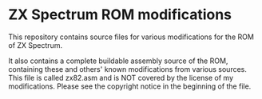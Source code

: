 # ZX Spectrum ROM modifications

This repository contains source files for various modifications 
for the ROM of ZX Spectrum.

It also contains a complete buildable assembly source of the ROM,
containing these and others' known modifications from various 
sources. This file is called zx82.asm and is NOT covered by the 
license of my modifications. Please see the copyright notice in
the beginning of the file.
